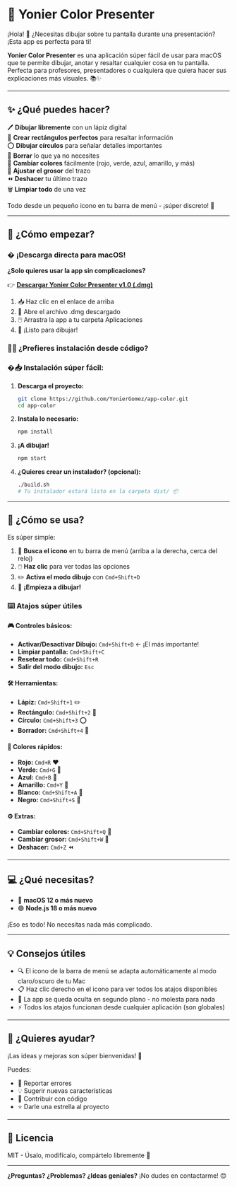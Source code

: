 # 🎨 Yonier Color Presenter

¡Hola! 👋 ¿Necesitas dibujar sobre tu pantalla durante una presentación? ¡Esta app es perfecta para ti! 

**Yonier Color Presenter** es una aplicación súper fácil de usar para macOS que te permite dibujar, anotar y resaltar cualquier cosa en tu pantalla. Perfecta para profesores, presentadores o cualquiera que quiera hacer sus explicaciones más visuales. 📚✨

---

## ✨ ¿Qué puedes hacer?

🖊️ **Dibujar libremente** con un lápiz digital  
📐 **Crear rectángulos perfectos** para resaltar información  
⭕ **Dibujar círculos** para señalar detalles importantes  
🧹 **Borrar** lo que ya no necesites  
🎨 **Cambiar colores** fácilmente (rojo, verde, azul, amarillo, y más)  
📏 **Ajustar el grosor** del trazo  
⏪ **Deshacer** tu último trazo  
🗑️ **Limpiar todo** de una vez  

Todo desde un pequeño icono en tu barra de menú - ¡súper discreto! 🤫

---

## 🚀 ¿Cómo empezar?

### � ¡Descarga directa para macOS!

**¿Solo quieres usar la app sin complicaciones?** 

👉 **[Descargar Yonier Color Presenter v1.0 (.dmg)](https://github.com/YonierGomez/app-color/releases/download/v1.0.0/Yonier-Color-Presenter-v1.0.0-macOS.dmg)**

1. 📥 Haz clic en el enlace de arriba
2. 📂 Abre el archivo .dmg descargado  
3. 🖱️ Arrastra la app a tu carpeta Aplicaciones
4. 🎨 ¡Listo para dibujar!

### 👨‍💻 ¿Prefieres instalación desde código?

### �📥 Instalación súper fácil:

1. **Descarga el proyecto:**
   ```bash
   git clone https://github.com/YonierGomez/app-color.git
   cd app-color
   ```

2. **Instala lo necesario:**
   ```bash
   npm install
   ```

3. **¡A dibujar!**
   ```bash
   npm start
   ```

4. **¿Quieres crear un instalador? (opcional):**
   ```bash
   ./build.sh
   # Tu instalador estará listo en la carpeta dist/ 📦
   ```

---

## 🎯 ¿Cómo se usa?

Es súper simple:

1. 👀 **Busca el icono** en tu barra de menú (arriba a la derecha, cerca del reloj)
2. 🖱️ **Haz clic** para ver todas las opciones
3. ✏️ **Activa el modo dibujo** con `Cmd+Shift+D`
4. 🎨 **¡Empieza a dibujar!**

### ⌨️ Atajos súper útiles

#### 🎮 Controles básicos:
- **Activar/Desactivar Dibujo:** `Cmd+Shift+D` ← ¡El más importante!
- **Limpiar pantalla:** `Cmd+Shift+C` 
- **Resetear todo:** `Cmd+Shift+R`
- **Salir del modo dibujo:** `Esc` 

#### 🛠️ Herramientas:
- **Lápiz:** `Cmd+Shift+1` ✏️
- **Rectángulo:** `Cmd+Shift+2` 📐
- **Círculo:** `Cmd+Shift+3` ⭕
- **Borrador:** `Cmd+Shift+4` 🧹

#### 🎨 Colores rápidos:
- **Rojo:** `Cmd+R` ❤️
- **Verde:** `Cmd+G` 💚
- **Azul:** `Cmd+B` 💙
- **Amarillo:** `Cmd+Y` 💛
- **Blanco:** `Cmd+Shift+A` 🤍
- **Negro:** `Cmd+Shift+S` 🖤

#### ⚙️ Extras:
- **Cambiar colores:** `Cmd+Shift+Q` 🌈
- **Cambiar grosor:** `Cmd+Shift+W` 📏
- **Deshacer:** `Cmd+Z` ⏪

---

## 💻 ¿Qué necesitas?

- 🍎 **macOS 12 o más nuevo**
- 🟢 **Node.js 18 o más nuevo**

¡Eso es todo! No necesitas nada más complicado.

---

## 💡 Consejos útiles

- 🔍 El icono de la barra de menú se adapta automáticamente al modo claro/oscuro de tu Mac
- 📋 Haz clic derecho en el icono para ver todos los atajos disponibles
- 🎯 La app se queda oculta en segundo plano - no molesta para nada
- ⚡ Todos los atajos funcionan desde cualquier aplicación (son globales)

---

## 🤝 ¿Quieres ayudar?

¡Las ideas y mejoras son súper bienvenidas! 💝

Puedes:
- 🐛 Reportar errores
- 💡 Sugerir nuevas características  
- 🔧 Contribuir con código
- ⭐ Darle una estrella al proyecto

---

## 📄 Licencia

MIT - Úsalo, modifícalo, compártelo libremente 🎉

---

**¿Preguntas? ¿Problemas? ¿Ideas geniales?** 
¡No dudes en contactarme! 😊